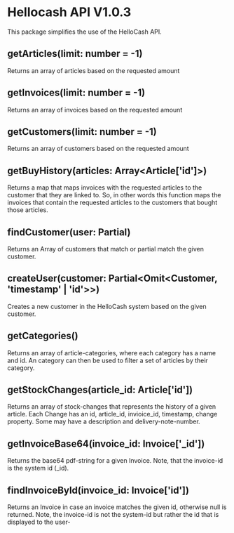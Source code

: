 # Hellocash API V1.0.3

This package simplifies the use of the HelloCash API.

## getArticles(limit: number = -1)

Returns an array of articles based on the requested amount

## getInvoices(limit: number = -1)

Returns an array of invoices based on the requested amount

## getCustomers(limit: number = -1)

Returns an array of customers based on the requested amount

## getBuyHistory(articles: Array<Article['id']>)

Returns a map that maps invoices with the requested articles to the customer that they are linked to. So, in other words
this function maps the invoices that contain the requested articles to the customers that bought those articles.

## findCustomer(user: Partial<Customer>)

Returns an Array of customers that match or partial match the given customer.

## createUser(customer: Partial<Omit<Customer, 'timestamp' | 'id'>>)

Creates a new customer in the HelloCash system based on the given customer.

## getCategories()

Returns an array of article-categories, where each category has a name and id. An category can then be used to filter a
set of articles by their category.

## getStockChanges(article_id: Article['id'])

Returns an array of stock-changes that represents the history of a given article. Each Change has an id, article_id,
invioice_id, timestamp, change property. Some may have a description and delivery-note-number.

## getInvoiceBase64(invoice_id: Invoice['_id'])

Returns the base64 pdf-string for a given Invoice. Note, that the invoice-id is the system id (_id).

## findInvoiceById(invoice_id: Invoice['id'])

Returns an Invoice in case an invoice matches the given id, otherwise null is returned. Note, the invoice-id is not the
system-id but rather the id that is displayed to the user-